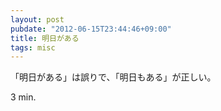 ```yaml
---
layout: post
pubdate: "2012-06-15T23:44:46+09:00"
title: 明日がある
tags: misc
---
```

「明日がある」は誤りで、「明日もある」が正しい。

3 min.
